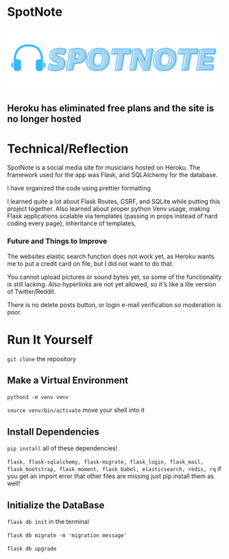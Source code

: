 # SpotNote
<a href='https://spotnote.herokuapp.com/' rel='noreferrer' target='_blank' >


<img src="https://raw.githubusercontent.com/Mark-777-0/SpotNote/2c51bfff79976f31fa7f4239d8159b16a6b77013/app/static/SpotNote.svg" alt="SpotNote" width="700"/>
</a>


## Heroku has eliminated free plans and the site is no longer hosted

# Technical/Reflection

SpotNote is a social media site for musicians hosted on Heroku. The framework used for the app was Flask, and SQLAlchemy for the database. 

I have organized the code using prettier formatting

I learned quite a lot about Flask Routes, CSRF, and SQLite while putting this project together. Also learned about proper python Venv usage, making Flask applications scalable via templates (passing in props instead of hard coding every page), inheritance of templates, 

### Future and Things to Improve

The websites elastic search function does not work yet, as Heroku wants me to put a credit card on file, but I did not want to do that.

You cannot upload pictures or sound bytes yet, so some of the functionality is still lacking. Also hyperlinks are not yet allowed, so it's like a lite version of Twitter/Reddit.

There is no delete posts button, or login e-mail verification so moderation is poor.




# Run It Yourself

`git clone`  the repository

## Make a Virtual Environment

`python3 -m venv venv`

`source venv/bin/activate` move your shell into it

## Install Dependencies

`pip install` all of these dependencies!

`flask, flask-sqlalchemy, flask-migrate, flask_login, flask_mail, flask_bootstrap, flask_moment, flask_babel, elasticsearch, redis, rq` if you get an import error that other files are missing just   pip install them as well!

## Initialize the DataBase

`flask db init` in the terminal

`flask db migrate -m 'migration message'`

`flask db upgrade`
